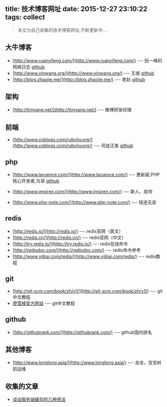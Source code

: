 title: 技术博客网址
date: 2015-12-27 23:10:22
tags: collect
---
> 本文为自己收集的技术博客网址,不断更新中...

## 大牛博客
- [http://www.ruanyifeng.com/](http://www.ruanyifeng.com/) --- 阮一峰的网络日志 [github](https://github.com/ruanyf)
- [http://www.yinwang.org/](http://www.yinwang.org/) --- 王垠 [github](https://github.com/yinwang0)
- [http://blog.zhaojie.me/](http://blog.zhaojie.me/) --- 老赵 [github](https://github.com/JeffreyZhao)

## 架构
- [http://timyang.net/](http://timyang.net/) --- 微博研发经理

## 前端
- [http://www.cnblogs.com/rubylouvre/](http://www.cnblogs.com/rubylouvre/) --- 司徒正美 [github](https://github.com/RubyLouvre)

## php
- [http://www.laruence.com/](http://www.laruence.com/) --- 惠新宸,PHP核心开发者,鸟哥.[github](https://github.com/laruence)

- [http://www.imsiren.com/](http://www.imsiren.com/) --- 斯人，吴帅
- [http://www.php-note.com/](http://www.php-note.com/) --- 钱途无梁

## redis
- [http://redis.io/](http://redis.io/) --- redis官网（英文）
- [http://redis.cn/](http://redis.cn/) --- redis官网（中文）
- [http://try.redis.io/](http://try.redis.io/) --- redis在线命令
- [http://redisdoc.com/](http://redisdoc.com/) --- redis命令参考
- [http://www.yiibai.com/redis/](http://www.yiibai.com/redis/) --- redis教程

## git
- [http://git-scm.com/book/zh/v1/](http://git-scm.com/book/zh/v1/) --- git中文教程
- [廖雪峰官方网站](http://www.liaoxuefeng.com/wiki/0013739516305929606dd18361248578c67b8067c8c017b000) --- git中文教程

## github
- [http://githubrank.com/](http://githubrank.com/) --- github国内排名

## 其他博客
- [http://www.longlong.asia/](http://www.longlong.asia/) --- 龙龙，宝宝树前运维

## 收集的文章
- [谈谈服务端缓存的几种用法](http://iammutex.com/html/y2015/2235.html)

